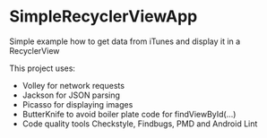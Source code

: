 # SimpleRecyclerViewApp
Simple example how to get data from iTunes and display it in a RecyclerView

This project uses:
* Volley for network requests
* Jackson for JSON parsing
* Picasso for displaying images
* ButterKnife to avoid boiler plate code for findViewById(...)
* Code quality tools Checkstyle, Findbugs, PMD and Android Lint
